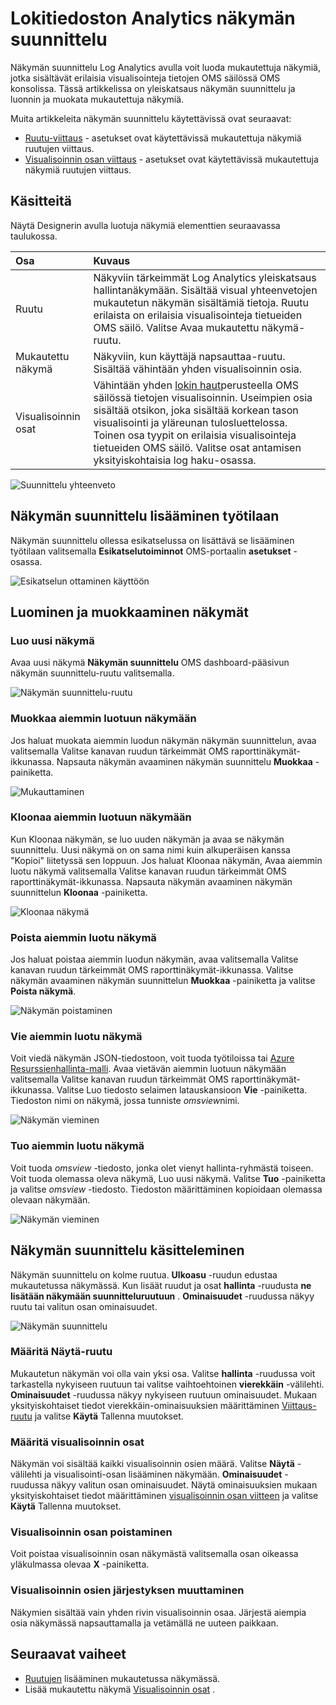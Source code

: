 <properties
    pageTitle="Kirjaudu Analytics näkymän suunnittelu | Microsoft Azure"
    description="Näkymän suunnittelu Log Analytics avulla voit luoda mukautettuja näkymiä, jotka sisältävät erilaisia visualisointeja tietojen OMS säilössä OMS konsolissa. Tässä artikkelissa on yleiskatsaus näkymän suunnittelu ja luonnin ja muokata mukautettuja näkymiä."
    services="log-analytics"
    documentationCenter=""
    authors="bwren"
    manager="jwhit"
    editor=""/>

<tags
    ms.service="log-analytics"
    ms.workload="na"
    ms.tgt_pltfrm="na"
    ms.devlang="na"
    ms.topic="article"
    ms.date="09/27/2016"
    ms.author="bwren"/>

# <a name="log-analytics-view-designer"></a>Lokitiedoston Analytics näkymän suunnittelu
Näkymän suunnittelu Log Analytics avulla voit luoda mukautettuja näkymiä, jotka sisältävät erilaisia visualisointeja tietojen OMS säilössä OMS konsolissa. Tässä artikkelissa on yleiskatsaus näkymän suunnittelu ja luonnin ja muokata mukautettuja näkymiä.

Muita artikkeleita näkymän suunnittelu käytettävissä ovat seuraavat:

- [Ruutu-viittaus](log-analytics-view-designer-tiles.md) - asetukset ovat käytettävissä mukautettuja näkymiä ruutujen viittaus. 
- [Visualisoinnin osan viittaus](log-analytics-view-designer-parts.md) - asetukset ovat käytettävissä mukautettuja näkymiä ruutujen viittaus. 


## <a name="concepts"></a>Käsitteitä
Näytä Designerin avulla luotuja näkymiä elementtien seuraavassa taulukossa.

| Osa | Kuvaus |
|:--|:--|
| Ruutu | Näkyviin tärkeimmät Log Analytics yleiskatsaus hallintanäkymään.  Sisältää visual yhteenvetojen mukautetun näkymän sisältämiä tietoja.  Ruutu erilaista on erilaisia visualisointeja tietueiden OMS säilö.  Valitse Avaa mukautettu näkymä-ruutu. |
| Mukautettu näkymä | Näkyviin, kun käyttäjä napsauttaa-ruutu.  Sisältää vähintään yhden visualisoinnin osia. |
| Visualisoinnin osat | Vähintään yhden [lokin haut](log-analytics-log-searches.md)perusteella OMS säilössä tietojen visualisoinnin.  Useimpien osia sisältää otsikon, joka sisältää korkean tason visualisointi ja yläreunan tulosluettelossa.  Toinen osa tyypit on erilaisia visualisointeja tietueiden OMS säilö.  Valitse osat antamisen yksityiskohtaisia log haku-osassa. |

![Suunnittelu yhteenveto](media/log-analytics-view-designer/overview.png)

## <a name="add-view-designer-to-your-workspace"></a>Näkymän suunnittelu lisääminen työtilaan
Näkymän suunnittelu ollessa esikatselussa on lisättävä se lisääminen työtilaan valitsemalla **Esikatselutoiminnot** OMS-portaalin **asetukset** -osassa.

![Esikatselun ottaminen käyttöön](media/log-analytics-view-designer/preview.png)

## <a name="creating-and-editing-views"></a>Luominen ja muokkaaminen näkymät

### <a name="create-a-new-view"></a>Luo uusi näkymä
Avaa uusi näkymä **Näkymän suunnittelu** OMS dashboard-pääsivun näkymän suunnittelu-ruutu valitsemalla.

![Näkymän suunnittelu-ruutu](media/log-analytics-view-designer/view-designer-tile.png)

### <a name="edit-an-existing-view"></a>Muokkaa aiemmin luotuun näkymään
Jos haluat muokata aiemmin luodun näkymän näkymän suunnittelun, avaa valitsemalla Valitse kanavan ruudun tärkeimmät OMS raporttinäkymät-ikkunassa.  Napsauta näkymän avaaminen näkymän suunnittelu **Muokkaa** -painiketta.

![Mukauttaminen](media/log-analytics-view-designer/menu-edit.png)

### <a name="clone-an-existing-view"></a>Kloonaa aiemmin luotuun näkymään
Kun Kloonaa näkymän, se luo uuden näkymän ja avaa se näkymän suunnittelu.  Uusi näkymä on on sama nimi kuin alkuperäisen kanssa "Kopioi" liitetyssä sen loppuun.  Jos haluat Kloonaa näkymän, Avaa aiemmin luotu näkymä valitsemalla Valitse kanavan ruudun tärkeimmät OMS raporttinäkymät-ikkunassa.  Napsauta näkymän avaaminen näkymän suunnittelun **Kloonaa** -painiketta.

![Kloonaa näkymä](media/log-analytics-view-designer/edit-menu-clone.png)

### <a name="delete-an-existing-view"></a>Poista aiemmin luotu näkymä
Jos haluat poistaa aiemmin luodun näkymän, avaa valitsemalla Valitse kanavan ruudun tärkeimmät OMS raporttinäkymät-ikkunassa.  Valitse näkymän avaaminen näkymän suunnittelun **Muokkaa** -painiketta ja valitse **Poista näkymä**.

![Näkymän poistaminen](media/log-analytics-view-designer/edit-menu-delete.png)

### <a name="export-an-existing-view"></a>Vie aiemmin luotu näkymä
Voit viedä näkymän JSON-tiedostoon, voit tuoda työtiloissa tai [Azure Resurssienhallinta-malli](../resource-group-authoring-templates.md).  Avaa vietävän aiemmin luotuun näkymään valitsemalla Valitse kanavan ruudun tärkeimmät OMS raporttinäkymät-ikkunassa.  Valitse Luo tiedosto selaimen latauskansioon **Vie** -painiketta.  Tiedoston nimi on näkymä, jossa tunniste *omsview*nimi.

![Näkymän vieminen](media/log-analytics-view-designer/edit-menu-export.png)

### <a name="import-an-existing-view"></a>Tuo aiemmin luotu näkymä
Voit tuoda *omsview* -tiedosto, jonka olet vienyt hallinta-ryhmästä toiseen.  Voit tuoda olemassa oleva näkymä, Luo uusi näkymä.  Valitse **Tuo** -painiketta ja valitse *omsview* -tiedosto.  Tiedoston määrittäminen kopioidaan olemassa olevaan näkymään.

![Näkymän vieminen](media/log-analytics-view-designer/edit-menu-import.png)

## <a name="working-with-view-designer"></a>Näkymän suunnittelu käsitteleminen
Näkymän suunnittelu on kolme ruutua.  **Ulkoasu** -ruudun edustaa mukautetussa näkymässä.  Kun lisäät ruudut ja osat **hallinta** -ruudusta **ne lisätään näkymään suunnitteluruutuun** .  **Ominaisuudet** -ruudussa näkyy ruutu tai valitun osan ominaisuudet.

![Näkymän suunnittelu](media/log-analytics-view-designer/view-designer-screenshot.png)

### <a name="configure-view-tile"></a>Määritä Näytä-ruutu
Mukautetun näkymän voi olla vain yksi osa.  Valitse **hallinta** -ruudussa voit tarkastella nykyiseen ruutuun tai valitse vaihtoehtoinen **vierekkäin** -välilehti.  **Ominaisuudet** -ruudussa näkyy nykyiseen ruutuun ominaisuudet.  Mukaan yksityiskohtaiset tiedot vierekkäin-ominaisuuksien määrittäminen [Viittaus-ruutu](log-analytics-view-designer-tiles.md) ja valitse **Käytä** Tallenna muutokset.

### <a name="configure-visualization-parts"></a>Määritä visualisoinnin osat
Näkymän voi sisältää kaikki visualisoinnin osien määrä.  Valitse **Näytä** -välilehti ja visualisointi-osan lisääminen näkymään.  **Ominaisuudet** -ruudussa näkyy valitun osan ominaisuudet.  Näytä ominaisuuksien mukaan yksityiskohtaiset tiedot määrittäminen [visualisoinnin osan viitteen](log-analytics-view-designer-parts.md) ja valitse **Käytä** Tallenna muutokset.

### <a name="delete-a-visualization-part"></a>Visualisoinnin osan poistaminen
Voit poistaa visualisoinnin osan näkymästä valitsemalla osan oikeassa yläkulmassa olevaa **X** -painiketta.

### <a name="rearrange-visualization-parts"></a>Visualisoinnin osien järjestyksen muuttaminen
Näkymien sisältää vain yhden rivin visualisoinnin osaa.  Järjestä aiempia osia näkymässä napsauttamalla ja vetämällä ne uuteen paikkaan.


## <a name="next-steps"></a>Seuraavat vaiheet

- [Ruutujen](log-analytics-view-designer-tiles.md) lisääminen mukautetussa näkymässä.
- Lisää mukautettu näkymä [Visualisoinnin osat](log-analytics-view-designer-parts.md) .
